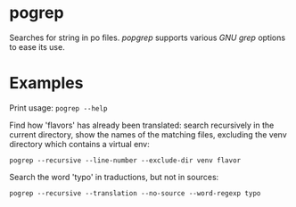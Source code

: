 # pogrep

Searches for string in po files. *popgrep* supports various *GNU grep* options
to ease its use.

# Examples

Print usage: `pogrep --help`

Find how 'flavors' has already been translated: search recursively in the
current directory, show the names of the matching files, excluding the venv
directory which contains a virtual env:

`pogrep --recursive --line-number --exclude-dir venv flavor `

Search the word 'typo' in traductions, but not in sources:

`pogrep --recursive --translation --no-source --word-regexp typo `
